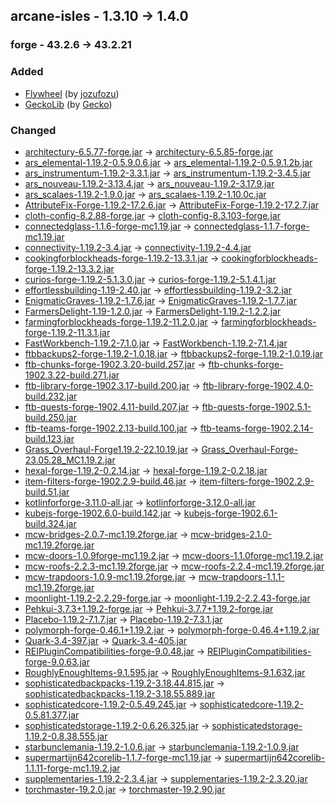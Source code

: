 ## arcane-isles - 1.3.10 -> 1.4.0

### forge - 43.2.6 -> 43.2.21

### Added

  * [Flywheel](https://www.curseforge.com/minecraft/mc-mods/flywheel) (by [jozufozu](https://www.curseforge.com/members/jozufozu/projects))
  * [GeckoLib](https://www.curseforge.com/minecraft/mc-mods/geckolib) (by [Gecko](https://www.curseforge.com/members/Gecko/projects))

### Changed

  * [architectury-6.5.77-forge.jar](https://www.curseforge.com/minecraft/mc-mods/architectury-api/files/4476084) -> [architectury-6.5.85-forge.jar](https://www.curseforge.com/minecraft/mc-mods/architectury-api/files/4555749)
  * [ars_elemental-1.19.2-0.5.9.0.6.jar](https://www.curseforge.com/minecraft/mc-mods/ars-elemental/files/4533496) -> [ars_elemental-1.19.2-0.5.9.1.2b.jar](https://www.curseforge.com/minecraft/mc-mods/ars-elemental/files/4654716)
  * [ars_instrumentum-1.19.2-3.3.1.jar](https://www.curseforge.com/minecraft/mc-mods/ars-instrumentum/files/4482648) -> [ars_instrumentum-1.19.2-3.4.5.jar](https://www.curseforge.com/minecraft/mc-mods/ars-instrumentum/files/4577680)
  * [ars_nouveau-1.19.2-3.13.4.jar](https://www.curseforge.com/minecraft/mc-mods/ars-nouveau/files/4512859) -> [ars_nouveau-1.19.2-3.17.9.jar](https://www.curseforge.com/minecraft/mc-mods/ars-nouveau/files/4647959)
  * [ars_scalaes-1.19.2-1.9.0.jar](https://www.curseforge.com/minecraft/mc-mods/ars-scalaes/files/4459241) -> [ars_scalaes-1.19.2-1.10.0c.jar](https://www.curseforge.com/minecraft/mc-mods/ars-scalaes/files/4640595)
  * [AttributeFix-Forge-1.19.2-17.2.6.jar](https://www.curseforge.com/minecraft/mc-mods/attributefix/files/4436598) -> [AttributeFix-Forge-1.19.2-17.2.7.jar](https://www.curseforge.com/minecraft/mc-mods/attributefix/files/4635476)
  * [cloth-config-8.2.88-forge.jar](https://www.curseforge.com/minecraft/mc-mods/cloth-config/files/3972423) -> [cloth-config-8.3.103-forge.jar](https://www.curseforge.com/minecraft/mc-mods/cloth-config/files/4633416)
  * [connectedglass-1.1.6-forge-mc1.19.jar](https://www.curseforge.com/minecraft/mc-mods/connected-glass/files/4293791) -> [connectedglass-1.1.7-forge-mc1.19.jar](https://www.curseforge.com/minecraft/mc-mods/connected-glass/files/4628996)
  * [connectivity-1.19.2-3.4.jar](https://www.curseforge.com/minecraft/mc-mods/connectivity/files/4066426) -> [connectivity-1.19.2-4.4.jar](https://www.curseforge.com/minecraft/mc-mods/connectivity/files/4623504)
  * [cookingforblockheads-forge-1.19.2-13.3.1.jar](https://www.curseforge.com/minecraft/mc-mods/cooking-for-blockheads/files/4414171) -> [cookingforblockheads-forge-1.19.2-13.3.2.jar](https://www.curseforge.com/minecraft/mc-mods/cooking-for-blockheads/files/4513817)
  * [curios-forge-1.19.2-5.1.3.0.jar](https://www.curseforge.com/minecraft/mc-mods/curios/files/4418021) -> [curios-forge-1.19.2-5.1.4.1.jar](https://www.curseforge.com/minecraft/mc-mods/curios/files/4523009)
  * [effortlessbuilding-1.19-2.40.jar](https://www.curseforge.com/minecraft/mc-mods/effortless-building/files/4369798) -> [effortlessbuilding-1.19.2-3.2.jar](https://www.curseforge.com/minecraft/mc-mods/effortless-building/files/4613997)
  * [EnigmaticGraves-1.19.2-1.7.6.jar](https://www.curseforge.com/minecraft/mc-mods/enigmatic-graves/files/4050552) -> [EnigmaticGraves-1.19.2-1.7.7.jar](https://www.curseforge.com/minecraft/mc-mods/enigmatic-graves/files/4591065)
  * [FarmersDelight-1.19-1.2.0.jar](https://www.curseforge.com/minecraft/mc-mods/farmers-delight/files/3999157) -> [FarmersDelight-1.19.2-1.2.2.jar](https://www.curseforge.com/minecraft/mc-mods/farmers-delight/files/4636013)
  * [farmingforblockheads-forge-1.19.2-11.2.0.jar](https://www.curseforge.com/minecraft/mc-mods/farming-for-blockheads/files/4414058) -> [farmingforblockheads-forge-1.19.2-11.3.1.jar](https://www.curseforge.com/minecraft/mc-mods/farming-for-blockheads/files/4635034)
  * [FastWorkbench-1.19.2-7.1.0.jar](https://www.curseforge.com/minecraft/mc-mods/fastworkbench/files/4485304) -> [FastWorkbench-1.19.2-7.1.4.jar](https://www.curseforge.com/minecraft/mc-mods/fastworkbench/files/4643471)
  * [ftbbackups2-forge-1.19.2-1.0.18.jar](https://www.curseforge.com/minecraft/mc-mods/ftb-backups-2/files/4407546) -> [ftbbackups2-forge-1.19.2-1.0.19.jar](https://www.curseforge.com/minecraft/mc-mods/ftb-backups-2/files/4560445)
  * [ftb-chunks-forge-1902.3.20-build.257.jar](https://www.curseforge.com/minecraft/mc-mods/ftb-chunks-forge/files/4478935) -> [ftb-chunks-forge-1902.3.22-build.271.jar](https://www.curseforge.com/minecraft/mc-mods/ftb-chunks-forge/files/4584683)
  * [ftb-library-forge-1902.3.17-build.200.jar](https://www.curseforge.com/minecraft/mc-mods/ftb-library-forge/files/4478919) -> [ftb-library-forge-1902.4.0-build.232.jar](https://www.curseforge.com/minecraft/mc-mods/ftb-library-forge/files/4643334)
  * [ftb-quests-forge-1902.4.11-build.207.jar](https://www.curseforge.com/minecraft/mc-mods/ftb-quests-forge/files/4478932) -> [ftb-quests-forge-1902.5.1-build.250.jar](https://www.curseforge.com/minecraft/mc-mods/ftb-quests-forge/files/4653000)
  * [ftb-teams-forge-1902.2.13-build.100.jar](https://www.curseforge.com/minecraft/mc-mods/ftb-teams-forge/files/4477315) -> [ftb-teams-forge-1902.2.14-build.123.jar](https://www.curseforge.com/minecraft/mc-mods/ftb-teams-forge/files/4611938)
  * [Grass_Overhaul-Forge1.19.2-22.10.19.jar](https://www.curseforge.com/minecraft/mc-mods/grass-overhaul/files/4034380) -> [Grass_Overhaul-Forge-23.05.28_MC1.19.2.jar](https://www.curseforge.com/minecraft/mc-mods/grass-overhaul/files/4555584)
  * [hexal-forge-1.19.2-0.2.14.jar](https://www.curseforge.com/minecraft/mc-mods/hexal/files/4491342) -> [hexal-forge-1.19.2-0.2.18.jar](https://www.curseforge.com/minecraft/mc-mods/hexal/files/4631351)
  * [item-filters-forge-1902.2.9-build.46.jar](https://www.curseforge.com/minecraft/mc-mods/item-filters/files/4055379) -> [item-filters-forge-1902.2.9-build.51.jar](https://www.curseforge.com/minecraft/mc-mods/item-filters/files/4553326)
  * [kotlinforforge-3.11.0-all.jar](https://www.curseforge.com/minecraft/mc-mods/kotlin-for-forge/files/4439494) -> [kotlinforforge-3.12.0-all.jar](https://www.curseforge.com/minecraft/mc-mods/kotlin-for-forge/files/4513187)
  * [kubejs-forge-1902.6.0-build.142.jar](https://www.curseforge.com/minecraft/mc-mods/kubejs/files/4377175) -> [kubejs-forge-1902.6.1-build.324.jar](https://www.curseforge.com/minecraft/mc-mods/kubejs/files/4656955)
  * [mcw-bridges-2.0.7-mc1.19.2forge.jar](https://www.curseforge.com/minecraft/mc-mods/macaws-bridges/files/4446187) -> [mcw-bridges-2.1.0-mc1.19.2forge.jar](https://www.curseforge.com/minecraft/mc-mods/macaws-bridges/files/4599799)
  * [mcw-doors-1.0.9forge-mc1.19.2.jar](https://www.curseforge.com/minecraft/mc-mods/macaws-doors/files/4446154) -> [mcw-doors-1.1.0forge-mc1.19.2.jar](https://www.curseforge.com/minecraft/mc-mods/macaws-doors/files/4649906)
  * [mcw-roofs-2.2.3-mc1.19.2forge.jar](https://www.curseforge.com/minecraft/mc-mods/macaws-roofs/files/4429466) -> [mcw-roofs-2.2.4-mc1.19.2forge.jar](https://www.curseforge.com/minecraft/mc-mods/macaws-roofs/files/4590028)
  * [mcw-trapdoors-1.0.9-mc1.19.2forge.jar](https://www.curseforge.com/minecraft/mc-mods/macaws-trapdoors/files/4429507) -> [mcw-trapdoors-1.1.1-mc1.19.2forge.jar](https://www.curseforge.com/minecraft/mc-mods/macaws-trapdoors/files/4608580)
  * [moonlight-1.19.2-2.2.29-forge.jar](https://www.curseforge.com/minecraft/mc-mods/selene/files/4478861) -> [moonlight-1.19.2-2.2.43-forge.jar](https://www.curseforge.com/minecraft/mc-mods/selene/files/4620027)
  * [Pehkui-3.7.3+1.19.2-forge.jar](https://www.curseforge.com/minecraft/mc-mods/pehkui/files/4492252) -> [Pehkui-3.7.7+1.19.2-forge.jar](https://www.curseforge.com/minecraft/mc-mods/pehkui/files/4641045)
  * [Placebo-1.19.2-7.1.7.jar](https://www.curseforge.com/minecraft/mc-mods/placebo/files/4452975) -> [Placebo-1.19.2-7.3.1.jar](https://www.curseforge.com/minecraft/mc-mods/placebo/files/4645998)
  * [polymorph-forge-0.46.1+1.19.2.jar](https://www.curseforge.com/minecraft/mc-mods/polymorph/files/4119087) -> [polymorph-forge-0.46.4+1.19.2.jar](https://www.curseforge.com/minecraft/mc-mods/polymorph/files/4629009)
  * [Quark-3.4-397.jar](https://www.curseforge.com/minecraft/mc-mods/quark/files/4480516) -> [Quark-3.4-405.jar](https://www.curseforge.com/minecraft/mc-mods/quark/files/4587248)
  * [REIPluginCompatibilities-forge-9.0.48.jar](https://www.curseforge.com/minecraft/mc-mods/roughly-enough-items-hacks/files/4402999) -> [REIPluginCompatibilities-forge-9.0.63.jar](https://www.curseforge.com/minecraft/mc-mods/roughly-enough-items-hacks/files/4647810)
  * [RoughlyEnoughItems-9.1.595.jar](https://www.curseforge.com/minecraft/mc-mods/roughly-enough-items/files/4440719) -> [RoughlyEnoughItems-9.1.632.jar](https://www.curseforge.com/minecraft/mc-mods/roughly-enough-items/files/4647683)
  * [sophisticatedbackpacks-1.19.2-3.18.44.815.jar](https://www.curseforge.com/minecraft/mc-mods/sophisticated-backpacks/files/4489827) -> [sophisticatedbackpacks-1.19.2-3.18.55.889.jar](https://www.curseforge.com/minecraft/mc-mods/sophisticated-backpacks/files/4637293)
  * [sophisticatedcore-1.19.2-0.5.49.245.jar](https://www.curseforge.com/minecraft/mc-mods/sophisticated-core/files/4489804) -> [sophisticatedcore-1.19.2-0.5.81.377.jar](https://www.curseforge.com/minecraft/mc-mods/sophisticated-core/files/4643666)
  * [sophisticatedstorage-1.19.2-0.6.26.325.jar](https://www.curseforge.com/minecraft/mc-mods/sophisticated-storage/files/4489822) -> [sophisticatedstorage-1.19.2-0.8.38.555.jar](https://www.curseforge.com/minecraft/mc-mods/sophisticated-storage/files/4637299)
  * [starbunclemania-1.19.2-1.0.6.jar](https://www.curseforge.com/minecraft/mc-mods/starbunclemania/files/4476721) -> [starbunclemania-1.19.2-1.0.9.jar](https://www.curseforge.com/minecraft/mc-mods/starbunclemania/files/4651025)
  * [supermartijn642corelib-1.1.7-forge-mc1.19.jar](https://www.curseforge.com/minecraft/mc-mods/supermartijn642s-core-lib/files/4484238) -> [supermartijn642corelib-1.1.11-forge-mc1.19.2.jar](https://www.curseforge.com/minecraft/mc-mods/supermartijn642s-core-lib/files/4654027)
  * [supplementaries-1.19.2-2.3.4.jar](https://www.curseforge.com/minecraft/mc-mods/supplementaries/files/4488276) -> [supplementaries-1.19.2-2.3.20.jar](https://www.curseforge.com/minecraft/mc-mods/supplementaries/files/4615838)
  * [torchmaster-19.2.0.jar](https://www.curseforge.com/minecraft/mc-mods/torchmaster/files/3965528) -> [torchmaster-19.2.90.jar](https://www.curseforge.com/minecraft/mc-mods/torchmaster/files/4569235)

